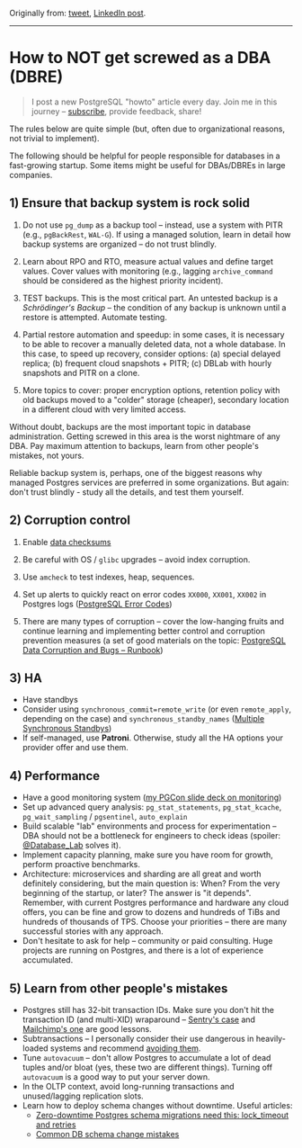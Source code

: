 Originally from: [tweet](https://twitter.com/samokhvalov/status/1720360315899240720), [LinkedIn post]().

---

# How to NOT get screwed as a DBA (DBRE)

> I post a new PostgreSQL "howto" article every day. Join me in this
> journey – [subscribe](https://twitter.com/samokhvalov/), provide feedback, share!

The rules below are quite simple (but, often due to organizational reasons, not trivial to implement).

The following should be helpful for people responsible for databases in a fast-growing startup. Some items might be
useful for DBAs/DBREs in large companies.

## 1) Ensure that backup system is rock solid

1. Do not use `pg_dump` as a backup tool – instead, use a system with PITR (e.g., `pgBackRest`, `WAL-G`). If using a
   managed solution, learn in detail how backup systems are organized – do not trust blindly.

2. Learn about RPO and RTO, measure actual values and define target values. Cover values with monitoring (e.g., lagging
   `archive_command` should be considered as the highest priority incident).

3. TEST backups. This is the most critical part. An untested backup is a _Schrödinger's Backup_ – the condition of any
   backup is unknown until a restore is attempted. Automate testing.

4. Partial restore automation and speedup: in some cases, it is necessary to be able to recover a manually deleted data,
   not a whole database. In this case, to speed up recovery, consider options: (a) special delayed replica; (b) frequent
   cloud snapshots + PITR; (c) DBLab with hourly snapshots and PITR on a clone.

5. More topics to cover: proper encryption options, retention policy with old backups moved to a "colder" storage
   (cheaper), secondary location in a different cloud with very limited access.

Without doubt, backups are the most important topic in database administration. Getting screwed in this area is the
worst nightmare of any DBA. Pay maximum attention to backups, learn from other people's mistakes, not yours.

Reliable backup system is, perhaps, one of the biggest reasons why managed Postgres services are preferred in some
organizations. But again: don't trust blindly - study all the details, and test them yourself.

## 2) Corruption control

1. Enable [data checksums](0037_how_to_enable_data_checksums_without_downtime.md)

2. Be careful with OS / `glibc` upgrades – avoid index corruption.

3. Use `amcheck` to test indexes, heap, sequences.

4. Set up alerts to quickly react on error codes `XX000`, `XX001`, `XX002` in Postgres
   logs ([PostgreSQL Error Codes](https://postgresql.org/docs/current/errcodes-appendix.html))

5. There are many types of corruption – cover the low-hanging fruits and continue learning and implementing better
   control and corruption prevention measures (a set of good materials on the
   topic: [PostgreSQL Data Corruption and Bugs – Runbook](https://docs.google.com/spreadsheets/u/1/d/1zUH7IYOv46CVSmc-72CD7ROnMA6skJSQZjnm4yxvX9A/edit#gid=0))

## 3) HA

- Have standbys
- Consider using `synchronous_commit=remote_write` (or even `remote_apply`, depending on the case) and
  `synchronous_standby_names` ([Multiple Synchronous Standbys](https://postgresql.org/docs/current/warm-standby.html#SYNCHRONOUS-REPLICATION-MULTIPLE-STANDBYS))
- If self-managed, use **Patroni**. Otherwise, study all the HA options your provider offer and use them.

## 4) Performance

- Have a good monitoring
  system ([my PGCon slide deck on monitoring](https://twitter.com/samokhvalov/status/1664686535562625034))
- Set up advanced query analysis:
  `pg_stat_statements`, `pg_stat_kcache`, `pg_wait_sampling` / `pgsentinel`, `auto_explain`
- Build scalable "lab" environments and process for experimentation – DBA should not be a bottleneck for engineers to
  check ideas (spoiler: [@Database_Lab](https://twitter.com/Database_Lab) solves it).
- Implement capacity planning, make sure you have room for growth, perform proactive benchmarks.
- Architecture: microservices and sharding are all great and worth definitely considering, but the main question is:
  When? From the very beginning of the startup, or later? The answer is "it depends". Remember, with current Postgres
  performance and hardware any cloud offers, you can be fine and grow to dozens and hundreds of TiBs and hundreds of
  thousands of TPS. Choose your priorities – there are many successful stories with any approach.
- Don't hesitate to ask for help – community or paid consulting. Huge projects are running on Postgres, and there is a
  lot of experience accumulated.

## 5) Learn from other people's mistakes

- Postgres still has 32-bit transaction IDs. Make sure you don't hit the transaction ID (and multi-XID) wraparound –
  [Sentry's case](https://blog.sentry.io/transaction-id-wraparound-in-postgres/) and
  [Mailchimp's one](https://mailchimp.com/what-we-learned-from-the-recent-mandrill-outage/) are good lessons.
- Subtransactions – I personally consider their use dangerous in heavily-loaded systems and recommend
  [avoiding them](0035_how_to_use_subtransactions_in_postgres.md).
- Tune `autovacuum` – don't allow Postgres to accumulate a lot of dead tuples and/or bloat (yes, these two are different
  things). Turning off `autovacuum` is a good way to put your server down.
- In the OLTP context, avoid long-running transactions and unused/lagging replication slots.
- Learn how to deploy schema changes without downtime.
  Useful articles:
   - [Zero-downtime Postgres schema migrations need this: lock_timeout and retries](https://postgres.ai/blog/20210923-zero-downtime-postgres-schema-migrations-lock-timeout-and-retries)
   - [Common DB schema change mistakes](https://postgres.ai/blog/20220525-common-db-schema-change-mistakes)
